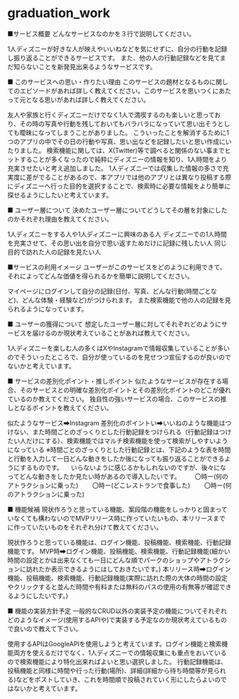 # graduation_work
■サービス概要
どんなサービスなのかを３行で説明してください。

1人ディズニーが好きな人が映えやいいねなどを気にせずに、自分の行動を記録し振り返ることができるサービスです。
また、他の人の行動記録などを見てまだ知らないことを新発見出来るようなサービスです。

■ このサービスへの思い・作りたい理由
このサービスの題材となるものに関してのエピソードがあれば詳しく教えてください。このサービスを思いつくにあたって元となる思いがあれば詳しく教えてください。

友人や家族と行くディズニーだけでなく1人で満喫するのも楽しいと思っており、その時の写真や行動を残しておいてもバラバラになっていて思い出そうとしても曖昧になってしまうことがありました。
こういったことを解消するために1つのアプリの中でその日の行動や写真、思い出などを記録したいと思い作成にいたりました。
検索機能に関しては、X(Twitter)等で調べると関係のない事までヒットすることが多くなったので純粋にディズニーの情報を知り、1人時間をより充実させたいと考え追加しました。
1人ディズニーでは収集した情報の多さで充実度に差がでることがあるので、本アプリでは他のアプリとは異なり投稿する際にディズニーへ行った目的を選択することで、検索時に必要な情報をより簡単に探せるようにしたいと考えています。


■ ユーザー層について
決めたユーザー層についてどうしてその層を対象にしたのかそれぞれ理由を教えてください。

1人ディズニーをする人や1人ディズニーに興味のある人
ディズニーでの1人時間を充実させて、その思い出を自分で思い返すためだけに記録に残したい人
同じ目的で訪れた人の記録を見たい人

■サービスの利用イメージ
ユーザーがこのサービスをどのように利用できて、それによってどんな価値を得られるかを簡単に説明してください。

マイページにログインして自分の記録(日付、写真、どんな行動(時間ごとなど)、どんな体験・経験など)がつけられます。
また検索機能で他の人の記録を見られるようになっています。

■ ユーザーの獲得について
想定したユーザー層に対してそれぞれどのようにサービスを届けるのか現状考えていることがあれば教えてください。

1人ディズニーを楽しむ人の多くはXやInstagramで情報収集していることが多いのでそういったところで、自分が使っているのを見せつつ宣伝するのが良いのでないかと考えています。

■ サービスの差別化ポイント・推しポイント
似たようなサービスが存在する場合、そのサービスとの明確な差別化ポイントとその差別化ポイントのどこが優れているのか教えてください。
独自性の強いサービスの場合、このサービスの推しとなるポイントを教えてください。

似たようなサービス➡Instagram
差別化のポイントい➡いいねのような機能はつけない、また時間ごとのざっくりとした行動記録をつけられる（行動記録はつけたい人だけにする）、検索機能ではマルチ検索機能を使って検索がしやすいようになっている
※時間ごとのざっくりとした行動記録とは、下記のような表を時間と行動を入力して一日どんな動きをしたか後になっても振り返ることができるようにするものです。
　いらないように感じるかもしれないのですが、後々になってどんな動きをしたか見たい時があるので導入したいです。
　　〇時ー(何のアトラクションに乗った)
　　〇時ー(どこレストランで食事した)
　　〇時ー(何のアトラクションに乗った)

■ 機能候補
現状作ろうと思っている機能、案段階の機能をしっかりと固まっていなくても構わないのでMVPリリース時に作っていたいもの、本リリースまでに作っていたいものをそれぞれ分けて教えてください。

現状作ろうと思っている機能は、ログイン機能、投稿機能、検索機能、行動記録機能です。
MVP時➡ログイン機能、投稿機能、検索機能、行動記録機能(細かい時間の設定とかは出来なくても一日にどんな順でパークのショップやアトラクションに訪れたか表示できるようにはしておきたいです。)
本リリース時➡ログイン機能、投稿機能、検索機能、行動記録機能(実際に訪れた際の大体の時間の設定やクリックすると並んだ時間や有料または無料のパスの使用の有無等が確認できるようにしたいです。)

■ 機能の実装方針予定
一般的なCRUD以外の実装予定の機能についてそれぞれどのようなイメージ(使用するAPIや)で実装する予定なのか現状考えているもので良いので教えて下さい。

使用するAPIはGoogleAPIを使用しようと考えています。ログイン機能と検索機能両方を使えるだけでなく、1人ディズニーでの情報収集にも重点をおいているので検索機能により特化出来ればよいと思い選択しました。
行動記録機能は、投稿機能と同様に時間や行った行動(場所)、詳細(詳細から待ち時間等が見られる)などをポストしていき、これを時間順で投稿されていく形にしたらよいのではないかと考えています。